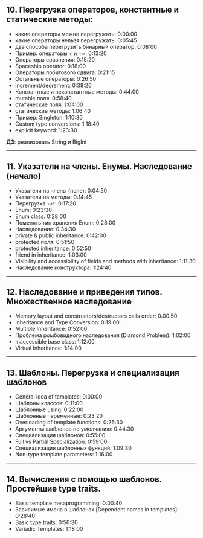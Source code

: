 ## 10. Перегрузка операторов, константные и статические методы:

- какие операторы можно перегружать: 0:00:00
- какие операторы нельзя перегружать: 0:05:45
- два способа перегрузить бинарный оператор: 0:08:00
- Пример: операторы + и +=: 0:13:20
- Операторы сравнения: 0:15:20
- Spaceship operator: 0:18:00
- Операторы побитового сдвига: 0:21:15
- Остальные операторы: 0:26:50
- increment/decrement: 0:38:20
- Константные и неконстантные методы: 0:44:00
- mutable поля: 0:58:40
- статические поля: 1:04:00
- статические методы: 1:06:40
- Пример: Singleton: 1:10:30
- Custom type conversions: 1:18:40
- explicit keyword: 1:23:30

**ДЗ**: реализовать String и BigInt

---

## 11. Указатели на члены. Енумы. Наследование (начало)
- Указатели на члены (поле): 0:04:50
- Указатели на методы: 0:14:45
- Перегрузка `->*`: 0:17:20
- Enum: 0:23:30
- Enum class: 0:28:00
- Поменять тип хранения Enum: 0:28:00
- Наследование: 0:34:30
- private & public inheritance: 0:42:00
- protected поля: 0:51:50
- protected inheritance: 0:52:50
- friend in inheritance: 1:03:00
- Visibility and accessibility of fields and methods with inheritance: 1:11:30
- Наследование конструктора: 1:24:40

---

## 12. Наследование и приведения типов. Множественное наследование
- Memory layout and constructors/destructors calls order: 0:00:50
- Inheritance and Type Conversion: 0:19:00
- Multiple Inheritance: 0:52:00
- Проблема ромбовидного наследования (Diamond Problem): 1:02:00
- Inaccessible base class: 1:12:00
- Virtual Inheritance: 1:14:00

---

## 13. Шаблоны. Перегрузка и специализация шаблонов
- General idea of templates: 0:00:00
- Шаблоны классов: 0:11:00
- Шаблонные using: 0:22:00
- Шаблонные переменные: 0:23:20
- Overloading of template functions: 0:26:30
- Аргументы шаблонов по умолчанию: 0:44:30
- Специализация шаблонов: 0:55:00
- Full vs Partial Specialization: 0:59:00
- Специализация шаблонных функций: 1:09:30
- Non-type template parameters: 1:16:00

---

## 14. Вычисления с помощью шаблонов. Простейшие type traits.
- Basic template metaprogramming: 0:00:40
- Зависимые имена в шаблонах [Dependent names in templates]: 0:28:40
- Basic type traits: 0:56:30
- Variadic Templates: 1:18:00




















 
